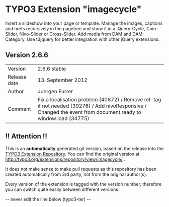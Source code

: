 # TYPO3 Extension "imagecycle"
Insert a slideshow into your page or template. Manage the images, captions and hrefs recursively in the pagetree and show it in a jQuery-Cycle, Coin-Slider, Nivo-Slider or Cross-Slider. Add media from DAM and DAM-Category. Use t3jquery for better integration with other jQuery extensions.

## Version 2.6.6




<table>
	<tr><td>Version</td><td>2.6.6 stable</td></tr>
	<tr><td>Release date</td><td>13. September 2012</td></tr>
	<tr><td>Author</td><td>Juergen Furrer</td></tr>
	<tr><td>Comment</td><td>Fix a localisation problem (40872) / Remove rel-tag if not needed (39276) / Add nivoResponsive / Changed the event from document.ready to window.load (34775)</td></tr>
</table>

## !! Attention !!
This is an **automatically** generated git version, based on the release into the [TYPO3 Extension Repository](http://www.typo3.org/extensions/).
You can find the original version at http://typo3.org/extensions/repository/view/imagecycle/ .

It does not make sense to make pull requests as this repository has been created automatically from 3rd party, not from the original author(s).

Every version of the extension is tagged with the version number, therefore you can switch quite easily between different versions.


-- never edit the line below (typo3-ter) --